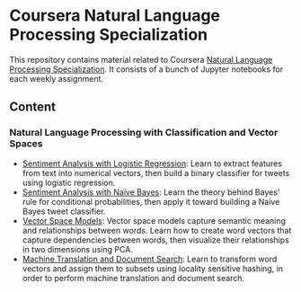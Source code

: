 # Coursera Natural Language Processing Specialization

This repository contains material related to Coursera [Natural Language Processing Specialization](https://www.coursera.org/specializations/natural-language-processing). It consists of a bunch of Jupyter notebooks for each weekly assignment.

## Content

### Natural Language Processing with Classification and Vector Spaces

* [Sentiment Analysis with Logistic Regression](https://github.com/nishant-ai/NLP-SentimentAnalysis/tree/master/Week%201): Learn to extract features from text into numerical vectors, then build a binary classifier for tweets using logistic regression.
* [Sentiment Analysis with Naïve Bayes](#): Learn the theory behind Bayes' rule for conditional probabilities, then apply it toward building a Naive Bayes tweet classifier.
* [Vector Space Models](#): Vector space models capture semantic meaning and relationships between words. Learn how to create word vectors that capture dependencies between words, then visualize their relationships in two dimensions using PCA.
* [Machine Translation and Document Search](#): Learn to transform word vectors and assign them to subsets using locality sensitive hashing, in order to perform machine translation and document search.

